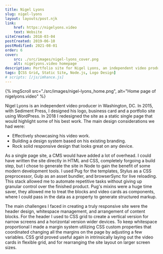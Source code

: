 ```yaml
---
title: Nigel Lyons
slug: nigel-lyons
layout: layouts/post.njk
link: 
    href: https://nigelyons.video
    text: Website
siteCreated: 2018-03-04
postCreated: 2019-06-10
postModified: 2021-08-01
order: 6
cover:
    src: ./src/images/nigel-lyons_cover.png
    alt: nigelyons.video homepage
description: Portfolio site for Nigel Lyons, an independent video producer in Washington, DC
tags: [CSS Grid, Static Site, Node.js, Logo Design]
# scripts: [/js/imhance.js]
---
```

{% imgScroll src="./src/images/nigel-lyons_home.png", alt="Home page of nigelyons.video" %}

Nigel Lyons is an independent video producer in Washington, DC. In 2015, with Sediment Press, I designed his logo, business card and a portfolio site using WordPress. In 2018 I redesigned the site as a static single page that would highlight some of his best work. The main design considerations we had were: 

 - Effectively showcasing his video work.
 - Building a design system based on his existing branding.
 - Rock solid responsive design that looks great on any device.

As a single page site, a CMS would have added a lot of overhead. I could have written the site directly in HTML and CSS, completely forgoing a build step, but I chose to generate the site in Node to gain the benefit of some modern development tools. I used Pug for the templates, Stylus as a CSS preprocessor, Gulp as an asset bundler, and browserSync for live reloading. This stack allowed me to automate repetitive tasks without giving up granular control over the finished product. Pug's mixins were a huge time saver, they allowed me to treat the blocks and video cards as components, where I could pass in the data as a property to generate structured markup.

The main challenges I faced in creating a truly responsive site were the header design, whitespace management, and arrangement of content blocks. For the header I used to CSS grid to create a vertical version for narrow screens and a horizontal version wider devices. To keep whitespace proportional I made a margin system utilizing CSS custom properties that coordinated changing all the margins on the page by adjusting a few variables. CSS grid proved useful again in intrinsically laying out the video cards in flexible grid, and for rearranging the site layout on larger screen sizes.
